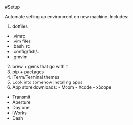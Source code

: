 #Setup

Automate setting up environment on new machine. Includes:

1.  dotfiles
  -  .vimrc
  -  .vim files
  -  .bash_rc
  -  .config/fish/...
  -  .gmvim 
2.  brew + gems that go with it
3.  pip + packages
4.  iTerm/Terminal themes
5.  Look into somehow installing apps
6.  App store downloads:
  - Moom
  - Xcode
  - xScope
  - Transmit
  - Aperture
  - Day one
  - iWorks
  - Dash
  
